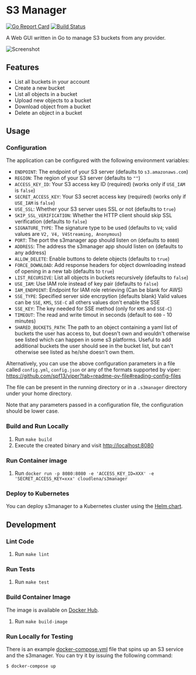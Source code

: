 # S3 Manager

[![Go Report Card](https://goreportcard.com/badge/github.com/cloudlena/s3manager)](https://goreportcard.com/report/github.com/cloudlena/s3manager)
[![Build Status](https://github.com/cloudlena/s3manager/actions/workflows/main.yml/badge.svg)](https://github.com/cloudlena/s3manager/actions)

A Web GUI written in Go to manage S3 buckets from any provider.

![Screenshot](https://raw.githubusercontent.com/cloudlena/s3manager/main/screenshot.png)

## Features

- List all buckets in your account
- Create a new bucket
- List all objects in a bucket
- Upload new objects to a bucket
- Download object from a bucket
- Delete an object in a bucket

## Usage

### Configuration

The application can be configured with the following environment variables:

- `ENDPOINT`: The endpoint of your S3 server (defaults to `s3.amazonaws.com`)
- `REGION`: The region of your S3 server (defaults to `""`)
- `ACCESS_KEY_ID`: Your S3 access key ID (required) (works only if `USE_IAM` is `false`)
- `SECRET_ACCESS_KEY`: Your S3 secret access key (required) (works only if `USE_IAM` is `false`)
- `USE_SSL`: Whether your S3 server uses SSL or not (defaults to `true`)
- `SKIP_SSL_VERIFICATION`: Whether the HTTP client should skip SSL verification (defaults to `false`)
- `SIGNATURE_TYPE`: The signature type to be used (defaults to `V4`; valid values are `V2, V4, V4Streaming, Anonymous`)
- `PORT`: The port the s3manager app should listen on (defaults to `8080`)
- `ADDRESS`: The address the s3manager app should listen on (defaults to any address)
- `ALLOW_DELETE`: Enable buttons to delete objects (defaults to `true`)
- `FORCE_DOWNLOAD`: Add response headers for object downloading instead of opening in a new tab (defaults to `true`)
- `LIST_RECURSIVE`: List all objects in buckets recursively (defaults to `false`)
- `USE_IAM`: Use IAM role instead of key pair (defaults to `false`)
- `IAM_ENDPOINT`: Endpoint for IAM role retrieving (Can be blank for AWS)
- `SSE_TYPE`: Specified server side encrpytion (defaults blank) Valid values can be `SSE`, `KMS`, `SSE-C` all others values don't enable the SSE
- `SSE_KEY`: The key needed for SSE method (only for `KMS` and `SSE-C`)
- `TIMEOUT`: The read and write timout in seconds (default to `600` - 10 minutes)
- `SHARED_BUCKETS_PATH`: The path to an object containing a yaml list of buckets the user has access to, but doesn't own and wouldn't otherwise see listed which can happen in some s3 platforms. Useful to add additional buckets the user should see in the bucket list, but can't otherwise see listed as he/she doesn't own them.

Alternatively, you can use the above configuration parameters in a file called `config.yml`, `config.json` or any of the formats supported by viper: https://github.com/spf13/viper?tab=readme-ov-file#reading-config-files

The file can be present in the running directory or in a `.s3manager` directory under your home directory.

Note that any parameters passed in a configuration file, the configuration should be lower case.

### Build and Run Locally

1.  Run `make build`
1.  Execute the created binary and visit <http://localhost:8080>

### Run Container image

1. Run `docker run -p 8080:8080 -e 'ACCESS_KEY_ID=XXX' -e 'SECRET_ACCESS_KEY=xxx' cloudlena/s3manager`

### Deploy to Kubernetes

You can deploy s3manager to a Kubernetes cluster using the [Helm chart](https://github.com/sergeyshevch/s3manager-helm).

## Development

### Lint Code

1. Run `make lint`

### Run Tests

1.  Run `make test`

### Build Container Image

The image is available on [Docker Hub](https://hub.docker.com/r/cloudlena/s3manager/).

1.  Run `make build-image`

### Run Locally for Testing

There is an example [docker-compose.yml](https://github.com/cloudlena/s3manager/blob/main/docker-compose.yml) file that spins up an S3 service and the s3manager. You can try it by issuing the following command:

```shell
$ docker-compose up
```
